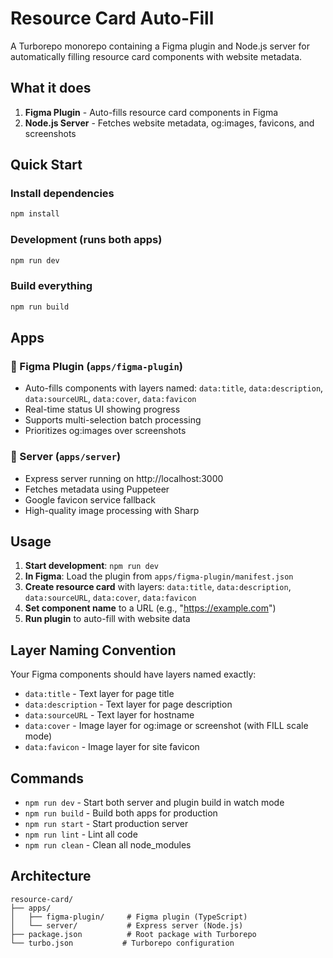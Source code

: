 # Resource Card Auto-Fill

A Turborepo monorepo containing a Figma plugin and Node.js server for automatically filling resource card components with website metadata.

## What it does

1. **Figma Plugin** - Auto-fills resource card components in Figma
2. **Node.js Server** - Fetches website metadata, og:images, favicons, and screenshots

## Quick Start

### Install dependencies
```bash
npm install
```

### Development (runs both apps)
```bash
npm run dev
```

### Build everything
```bash
npm run build
```

## Apps

### 🎨 Figma Plugin (`apps/figma-plugin`)
- Auto-fills components with layers named: `data:title`, `data:description`, `data:sourceURL`, `data:cover`, `data:favicon`
- Real-time status UI showing progress
- Supports multi-selection batch processing
- Prioritizes og:images over screenshots

### 🚀 Server (`apps/server`)
- Express server running on http://localhost:3000
- Fetches metadata using Puppeteer
- Google favicon service fallback
- High-quality image processing with Sharp

## Usage

1. **Start development**: `npm run dev`
2. **In Figma**: Load the plugin from `apps/figma-plugin/manifest.json`
3. **Create resource card** with layers: `data:title`, `data:description`, `data:sourceURL`, `data:cover`, `data:favicon`
4. **Set component name** to a URL (e.g., "https://example.com")
5. **Run plugin** to auto-fill with website data

## Layer Naming Convention

Your Figma components should have layers named exactly:
- `data:title` - Text layer for page title
- `data:description` - Text layer for page description  
- `data:sourceURL` - Text layer for hostname
- `data:cover` - Image layer for og:image or screenshot (with FILL scale mode)
- `data:favicon` - Image layer for site favicon

## Commands

- `npm run dev` - Start both server and plugin build in watch mode
- `npm run build` - Build both apps for production
- `npm run start` - Start production server
- `npm run lint` - Lint all code
- `npm run clean` - Clean all node_modules

## Architecture

```
resource-card/
├── apps/
│   ├── figma-plugin/     # Figma plugin (TypeScript)
│   └── server/           # Express server (Node.js)
├── package.json          # Root package with Turborepo
└── turbo.json           # Turborepo configuration
```